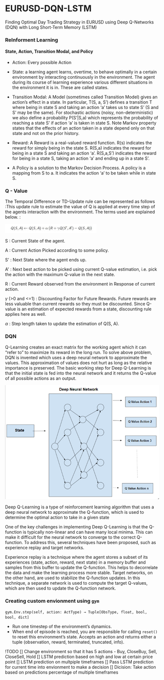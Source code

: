 # EURUSD-DQN-LSTM
Finding Optimal Day Trading Strategy in EURUSD using Deep Q-Networks (DQN) with Long Short-Term Memory (LSTM)

### ReInforment Learning
#### State, Action, Transition Modal, and Policy

* Action: Every possible Action
* State:  a learning agent learns, overtime, to behave optimally in a certain environment by interacting continuously in the environment. The agent during its course of learning experience various different situations in the environment it is in. These are called states. 

* Transition Modal: A Model (sometimes called Transition Model) gives an action’s effect in a state. In particular, T(S, a, S’) defines a transition T where being in state S and taking an action ‘a’ takes us to state S’ (S and S’ may be the same). For stochastic actions (noisy, non-deterministic) we also define a probability P(S’|S,a) which represents the probability of reaching a state S’ if action ‘a’ is taken in state S. Note Markov property states that the effects of an action taken in a state depend only on that state and not on the prior history. 
* Reward: A Reward is a real-valued reward function. R(s) indicates the reward for simply being in the state S. R(S,a) indicates the reward for being in a state S and taking an action ‘a’. R(S,a,S’) indicates the reward for being in a state S, taking an action ‘a’ and ending up in a state S’. 
* A Policy is a solution to the Markov Decision Process. A policy is a mapping from S to a. It indicates the action ‘a’ to be taken while in state S. 

### Q - Value

The Temporal Difference or TD-Update rule can be represented as follows :This update rule to estimate the value of Q is applied at every time step of the agents interaction with the environment. The terms used are explained below. :

![image.png](./Images/q-value-update.jpg)


S  : Current State of the agent.

A  : Current Action Picked according to some policy.

S'  : Next State where the agent ends up.

A'  : Next best action to be picked using current Q-value estimation, i.e. pick the 
action with the maximum Q-value in the next state.

R  : Current Reward observed from the environment in Response of current action.

$\gamma$  (>0 and <=1) : Discounting Factor for Future Rewards. Future rewards are less valuable than current rewards so they must be discounted. Since Q-value is an estimation of expected rewards from a state, discounting rule applies here as well.

$\alpha$  : Step length taken to update the estimation of Q(S, A).

### DQN
 Q-Learning creates an exact matrix for the working agent which it can “refer to” to maximize its reward in the long run. 
 To solve above problem, DQN is invented which uses a deep neural network to approximate the values. This approximation of values does not hurt as long as the relative importance is preserved. The basic working step for Deep Q-Learning is that the initial state is fed into the neural network and it returns the Q-value of all possible actions as an output. 

 ![image.png](./Images/qL%20vs%20DQN%20.png)

 

 Deep Q-Learning is a type of reinforcement learning algorithm that uses a deep neural network to approximate the Q-function, which is used to determine the optimal action to take in a given state

 One of the key challenges in implementing Deep Q-Learning is that the Q-function is typically non-linear and can have many local minima. This can make it difficult for the neural network to converge to the correct Q-function. To address this, several techniques have been proposed, such as experience replay and target networks.

Experience replay is a technique where the agent stores a subset of its experiences (state, action, reward, next state) in a memory buffer and samples from this buffer to update the Q-function. This helps to decorrelate the data and make the learning process more stable. Target networks, on the other hand, are used to stabilize the Q-function updates. In this technique, a separate network is used to compute the target Q-values, which are then used to update the Q-function network.

### Creating custom envionment using `gym`

`gym.Env.step(self, action: ActType) → Tuple[ObsType, float, bool, bool, dict]`
* Run one timestep of the environment’s dynamics.
* When end of episode is reached, you are responsible for calling `reset()` to reset this environment’s state. Accepts an action and returns either a tuple (observation, reward, terminated, truncated, info).



!TODO
[] Change environment so that it has 5 actions - Buy, CloseBuy, Sell, CloseSell, Hold
[] LSTM prediction based on high and low at certain price point
[] LSTM prediction on multpiple timeframes
[] Pass LSTM prediction for current time into envionment to make a decision
[] Dicision: Take action based on predictions percentage of multiple timeframes
